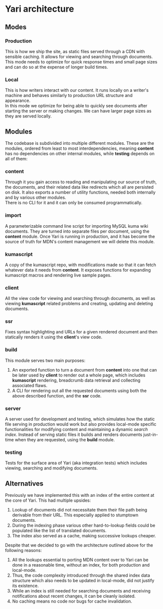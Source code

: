# Yari architecture

## Modes

### Production

This is how we ship the site, as static files served through a CDN with sensible
caching. It allows for viewing and searching through documents.\
This mode needs to optimize for quick response times and small page sizes and can
do so at the expense of longer build times.

### Local

This is how writers interact with our content. It runs locally on a writer's
machine and behaves similarly to production URL structure and appearance.\
In this mode we optimize for being able to quickly see documents after starting the
server or making changes. We can have larger page sizes as they are served locally.

## Modules

The codebase is subdivided into multiple different modules. These are the
modules, ordered from least to most interdependencies, meaning **content** has
no dependencies on other internal modules, while **testing** depends on all of
them:

### content

Through it you gain access to reading and manipulating our source of truth, the
documents, and their related data like redirects which all are persisted on
disk. It also exports a number of utility functions, needed both internally and
by various other modules.\
There is no CLI for it and it can only be consumed programmatically.

### import

A parameterizable command line script for importing MySQL kuma wiki documents.
They are turned into separate files per document, using the **content** module.
Once Yari is running in production, and it has become the source of truth for
MDN's content management we will delete this module.

### kumascript

A copy of the kumascript repo, with modifications made so that it can fetch
whatever data it needs from **content**. It exposes functions for expanding
kumascript macros and rendering live sample pages.

### client

All the view code for viewing and searching through documents, as well as
viewing **kumascript** related problems and creating, updating and deleting
documents.

### ssr

Fixes syntax highlighting and URLs for a given rendered document and then
statically renders it using the **client**'s view code.

### build

This module serves two main purposes:

1. An exported function to turn a document from **content** into one that can be
   later used by **client** to render out a whole page, which includes
   **kumascript** rendering, breadcrumb data retrieval and collecting associated
   flaws.
2. A CLI for rendering out all the requested documents using both the above
   described function, and the **ssr** code.

### server

A server used for development and testing, which simulates how the static file
serving in production would work but also provides local-mode specific
functionalities for modifying content and maintaining a dynamic _search index_.
Instead of serving static files it builds and renders documents just-in-time
when they are requested, using the **build** module.

### testing

Tests for the surface area of Yari (aka integration tests) which includes
viewing, searching and modifying documents.

## Alternatives

Previously we have implemented this with an index of the entire content at the
core of Yari. This had multiple upsides:

1. Lookup of documents did not necessitate them their file path being derivable
   from their URL. This especially applied to stumptown documents.
2. During the indexing phase various other hard-to-lookup fields could be
   populated like the list of translated documents.
3. The index also served as a cache, making successive lookups cheaper.

Despite that we decided to go with the architecture outlined above for the
following reasons:

1. All the lookups essential to porting MDN content over to Yari can be done in
   a reasonable time, without an index, for both production and local-mode.
2. Thus, the code complexity introduced through the shared index data structure
   which also needs to be updated in local-mode, did not justify its existence.
3. While an index is still needed for searching documents and receiving
   notifications about recent changes, it can be cleanly isolated.
4. No caching means no code nor bugs for cache invalidation.
